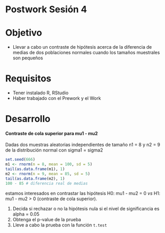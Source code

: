 # Postwork Sesión 4

# Objetivo

- Llevar a cabo un contraste de hipótesis acerca de la diferencia de medias de dos poblaciones normales cuando los tamaños muestrales son pequeños

# Requisitos

- Tener instalado R, RStudio
- Haber trabajado con el Prework y el Work

# Desarrollo

#### Contraste de cola superior para mu1 - mu2

Dadas dos muestras aleatorias independientes de tamaño n1 = 8 y n2 = 9 de la distribución normal con sigma1 = sigma2

```R
set.seed(666)
m1 <- rnorm(n = 8, mean = 100, sd = 5)
tail(as.data.frame(m1), 1)
m2 <- rnorm(n = 9, mean = 85, sd = 5)
tail(as.data.frame(m2), 1)
100 - 85 # diferencia real de medias
```

estamos interesados en contrastar las hipótesis H0: mu1 - mu2 = 0 *vs* H1: mu1 - mu2 > 0 (contraste de cola superior).

1. Decida si rechazar o no la hipótesis nula si el nivel de significancia es alpha = 0.05
2. Obtenga el p-value de la prueba
3. Lleve a cabo la prueba con la función `t.test`
